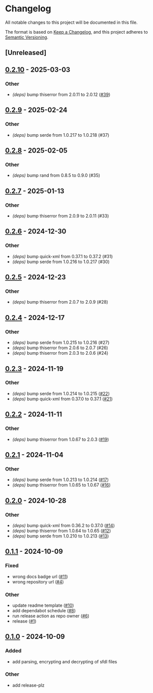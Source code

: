 # Changelog

All notable changes to this project will be documented in this file.

The format is based on [Keep a Changelog](https://keepachangelog.com/en/1.0.0/),
and this project adheres to [Semantic Versioning](https://semver.org/spec/v2.0.0.html).

## [Unreleased]

## [0.2.10](https://github.com/markhaehnel/sfdl/compare/v0.2.9...v0.2.10) - 2025-03-03

### Other

- *(deps)* bump thiserror from 2.0.11 to 2.0.12 ([#39](https://github.com/markhaehnel/sfdl/pull/39))

## [0.2.9](https://github.com/markhaehnel/sfdl/compare/v0.2.8...v0.2.9) - 2025-02-24

### Other

- *(deps)* bump serde from 1.0.217 to 1.0.218 (#37)

## [0.2.8](https://github.com/markhaehnel/sfdl/compare/v0.2.7...v0.2.8) - 2025-02-05

### Other

- *(deps)* bump rand from 0.8.5 to 0.9.0 (#35)

## [0.2.7](https://github.com/markhaehnel/sfdl/compare/v0.2.6...v0.2.7) - 2025-01-13

### Other

- *(deps)* bump thiserror from 2.0.9 to 2.0.11 (#33)

## [0.2.6](https://github.com/markhaehnel/sfdl/compare/v0.2.5...v0.2.6) - 2024-12-30

### Other

- *(deps)* bump quick-xml from 0.37.1 to 0.37.2 (#31)
- *(deps)* bump serde from 1.0.216 to 1.0.217 (#30)

## [0.2.5](https://github.com/markhaehnel/sfdl/compare/v0.2.4...v0.2.5) - 2024-12-23

### Other

- *(deps)* bump thiserror from 2.0.7 to 2.0.9 (#28)

## [0.2.4](https://github.com/markhaehnel/sfdl/compare/v0.2.3...v0.2.4) - 2024-12-17

### Other

- *(deps)* bump serde from 1.0.215 to 1.0.216 (#27)
- *(deps)* bump thiserror from 2.0.6 to 2.0.7 (#26)
- *(deps)* bump thiserror from 2.0.3 to 2.0.6 (#24)

## [0.2.3](https://github.com/markhaehnel/sfdl/compare/v0.2.2...v0.2.3) - 2024-11-19

### Other

- *(deps)* bump serde from 1.0.214 to 1.0.215 ([#22](https://github.com/markhaehnel/sfdl/pull/22))
- *(deps)* bump quick-xml from 0.37.0 to 0.37.1 ([#21](https://github.com/markhaehnel/sfdl/pull/21))

## [0.2.2](https://github.com/markhaehnel/sfdl/compare/v0.2.1...v0.2.2) - 2024-11-11

### Other

- *(deps)* bump thiserror from 1.0.67 to 2.0.3 ([#19](https://github.com/markhaehnel/sfdl/pull/19))

## [0.2.1](https://github.com/markhaehnel/sfdl/compare/v0.2.0...v0.2.1) - 2024-11-04

### Other

- *(deps)* bump serde from 1.0.213 to 1.0.214 ([#17](https://github.com/markhaehnel/sfdl/pull/17))
- *(deps)* bump thiserror from 1.0.65 to 1.0.67 ([#16](https://github.com/markhaehnel/sfdl/pull/16))

## [0.2.0](https://github.com/markhaehnel/sfdl/compare/v0.1.1...v0.2.0) - 2024-10-28

### Other

- *(deps)* bump quick-xml from 0.36.2 to 0.37.0 ([#14](https://github.com/markhaehnel/sfdl/pull/14))
- *(deps)* bump thiserror from 1.0.64 to 1.0.65 ([#12](https://github.com/markhaehnel/sfdl/pull/12))
- *(deps)* bump serde from 1.0.210 to 1.0.213 ([#13](https://github.com/markhaehnel/sfdl/pull/13))

## [0.1.1](https://github.com/markhaehnel/sfdl/compare/v0.1.0...v0.1.1) - 2024-10-09

### Fixed

- wrong docs badge url ([#11](https://github.com/markhaehnel/sfdl/pull/11))
- wrong repository url ([#4](https://github.com/markhaehnel/sfdl/pull/4))

### Other

- update readme template ([#10](https://github.com/markhaehnel/sfdl/pull/10))
- add dependabot schedule ([#8](https://github.com/markhaehnel/sfdl/pull/8))
- run release action as repo owner ([#6](https://github.com/markhaehnel/sfdl/pull/6))
- release ([#1](https://github.com/markhaehnel/sfdl/pull/1))

## [0.1.0](https://github.com/markhaehnel/sfdl-rs/releases/tag/v0.1.0) - 2024-10-09

### Added

- add parsing, encrypting and decrypting of sfdl files

### Other

- add release-plz
